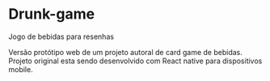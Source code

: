 # Drunk-game
 Jogo de bebidas para resenhas
 
 Versão protótipo web de um projeto autoral de card game de bebidas. Projeto original esta sendo desenvolvido com React native para dispositivos mobile. 
